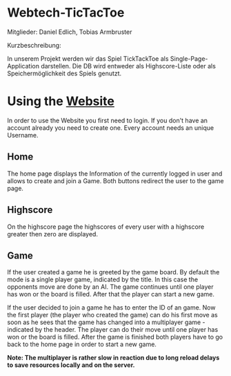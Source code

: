 # Webtech-TicTacToe

Mitglieder: Daniel Edlich, Tobias Armbruster

Kurzbeschreibung:

In unserem Projekt werden wir das Spiel TickTackToe als Single-Page-Application darstellen.
Die DB wird entweder als Highscore-Liste oder als Speichermöglichkeit des Spiels genutzt.

# Using the [Website](https://webtech-tictactoe-frontend.herokuapp.com/)
In order to use the Website you first need to login. If you don't have an account already you need to create one. Every account needs an unique Username.

## Home
The home page displays the Information of the currently logged in user and allows to create and join a Game. Both buttons redirect the user to the game page.

## Highscore
On the highscore page the highscores of every user with a highscore greater then zero are displayed.

## Game
If the user created a game he is greeted by the game board. By default the mode is a single player game, indicated by the title. In this case the opponents move are done by an AI. 
The game continues until one player has won or the board is filled. 
After that the player can start a new game.

If the user decided to join a game he has to enter the ID of an game. 
Now the first player (the player who created the game) can do his first move as soon as he sees that the game has changed into a multiplayer game - indicated by the header. 
The player can do their move until one player has won or the board is filled.
After the game is finished both players have to go back to the home page in order to start a new game.

**Note: The multiplayer is rather slow in reaction due to long reload delays to save resources locally and on the server.** 
